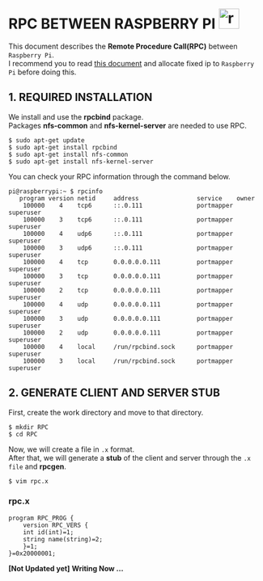 # RPC BETWEEN RASPBERRY PI <a href="https://emoji.gg/emoji/1348_raspberrypi"><img src="https://cdn3.emoji.gg/emojis/1348_raspberrypi.png" width="40px" height="40px" alt="raspberrypi"></a>
This document describes the **Remote Procedure Call(RPC)** between `Raspberry Pi`.  
I recommend you to read [this document](https://github.com/Jiseoup/rpi_fixed_ip) and allocate fixed ip to `Raspberry Pi` before doing this.

## 1. REQUIRED INSTALLATION
We install and use the **rpcbind** package.  
Packages **nfs-common** and **nfs-kernel-server** are needed to use RPC.
```console
$ sudo apt-get update
$ sudo apt-get install rpcbind
$ sudo apt-get install nfs-common
$ sudo apt-get install nfs-kernel-server
```

You can check your RPC information through the command below.
```console
pi@raspberrypi:~ $ rpcinfo
   program version netid     address                service    owner
    100000    4    tcp6      ::.0.111               portmapper superuser
    100000    3    tcp6      ::.0.111               portmapper superuser
    100000    4    udp6      ::.0.111               portmapper superuser
    100000    3    udp6      ::.0.111               portmapper superuser
    100000    4    tcp       0.0.0.0.0.111          portmapper superuser
    100000    3    tcp       0.0.0.0.0.111          portmapper superuser
    100000    2    tcp       0.0.0.0.0.111          portmapper superuser
    100000    4    udp       0.0.0.0.0.111          portmapper superuser
    100000    3    udp       0.0.0.0.0.111          portmapper superuser
    100000    2    udp       0.0.0.0.0.111          portmapper superuser
    100000    4    local     /run/rpcbind.sock      portmapper superuser
    100000    3    local     /run/rpcbind.sock      portmapper superuser
```

## 2. GENERATE CLIENT AND SERVER STUB
First, create the work directory and move to that directory.
```console
$ mkdir RPC
$ cd RPC
```
Now, we will create a file in `.x` format.  
After that, we will generate a **stub** of the client and server through the `.x file` and **rpcgen**.
```console
$ vim rpc.x
```
### rpc.x
```xdr
program RPC_PROG {
    version RPC_VERS {
	int id(int)=1;
	string name(string)=2;
    }=1;
}=0x20000001;
```

**[Not Updated yet]**
**Writing Now ...**
